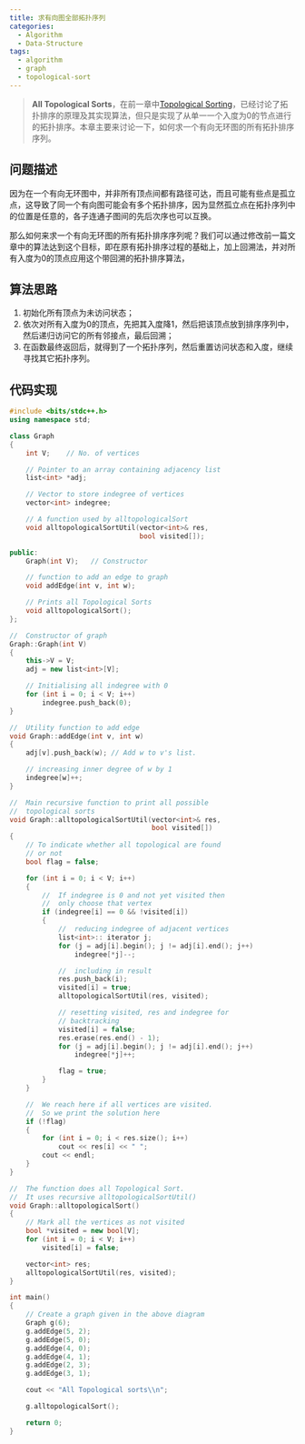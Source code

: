 ```yaml
---
title: 求有向图全部拓扑序列
categories:
  - Algorithm
  - Data-Structure
tags:
  - algorithm
  - graph
  - topological-sort
---
```

> **All Topological Sorts**，在前一章中[Topological Sorting](https://yuechuanx.com/2018/05/01/DataStructure/%E6%B1%82%E6%9C%89%E5%90%91%E5%9B%BE%E7%9A%84%E6%8B%93%E6%89%91%E6%8E%92%E5%BA%8F/)，已经讨论了拓扑排序的原理及其实现算法，但只是实现了从单一一个入度为0的节点进行的拓扑排序。本章主要来讨论一下，如何求一个有向无环图的所有拓扑排序序列。

## 问题描述

因为在一个有向无环图中，并非所有顶点间都有路径可达，而且可能有些点是孤立点，这导致了同一个有向图可能会有多个拓扑排序，因为显然孤立点在拓扑序列中的位置是任意的，各子连通子图间的先后次序也可以互换。

那么如何来求一个有向无环图的所有拓扑排序序列呢？我们可以通过修改前一篇文章中的算法达到这个目标，即在原有拓扑排序过程的基础上，加上回溯法，并对所有入度为0的顶点应用这个带回溯的拓扑排序算法，

## 算法思路

1. 初始化所有顶点为未访问状态；
2. 依次对所有入度为0的顶点，先把其入度降1，然后把该顶点放到排序序列中，然后递归访问它的所有邻接点，最后回溯；
3. 在函数最终返回后，就得到了一个拓扑序列，然后重置访问状态和入度，继续寻找其它拓扑序列。

## 代码实现

~~~cpp
#include <bits/stdc++.h>
using namespace std;

class Graph
{
    int V;    // No. of vertices

    // Pointer to an array containing adjacency list
    list<int> *adj;

    // Vector to store indegree of vertices
    vector<int> indegree;

    // A function used by alltopologicalSort
    void alltopologicalSortUtil(vector<int>& res,
                                bool visited[]);

public:
    Graph(int V);   // Constructor

    // function to add an edge to graph
    void addEdge(int v, int w);

    // Prints all Topological Sorts
    void alltopologicalSort();
};

//  Constructor of graph
Graph::Graph(int V)
{
    this->V = V;
    adj = new list<int>[V];

    // Initialising all indegree with 0
    for (int i = 0; i < V; i++)
        indegree.push_back(0);
}

//  Utility function to add edge
void Graph::addEdge(int v, int w)
{
    adj[v].push_back(w); // Add w to v's list.

    // increasing inner degree of w by 1
    indegree[w]++;
}

//  Main recursive function to print all possible
//  topological sorts
void Graph::alltopologicalSortUtil(vector<int>& res,
                                   bool visited[])
{
    // To indicate whether all topological are found
    // or not
    bool flag = false; 

    for (int i = 0; i < V; i++)
    {
        //  If indegree is 0 and not yet visited then
        //  only choose that vertex
        if (indegree[i] == 0 && !visited[i])
        {
            //  reducing indegree of adjacent vertices
            list<int>:: iterator j;
            for (j = adj[i].begin(); j != adj[i].end(); j++)
                indegree[*j]--;

            //  including in result
            res.push_back(i);
            visited[i] = true;
            alltopologicalSortUtil(res, visited);

            // resetting visited, res and indegree for
            // backtracking
            visited[i] = false;
            res.erase(res.end() - 1);
            for (j = adj[i].begin(); j != adj[i].end(); j++)
                indegree[*j]++;

            flag = true;
        }
    }

    //  We reach here if all vertices are visited.
    //  So we print the solution here
    if (!flag)
    {
        for (int i = 0; i < res.size(); i++)
            cout << res[i] << " ";
        cout << endl;
    }
}

//  The function does all Topological Sort.
//  It uses recursive alltopologicalSortUtil()
void Graph::alltopologicalSort()
{
    // Mark all the vertices as not visited
    bool *visited = new bool[V];
    for (int i = 0; i < V; i++)
        visited[i] = false;

    vector<int> res;
    alltopologicalSortUtil(res, visited);
}

int main()
{
    // Create a graph given in the above diagram
    Graph g(6);
    g.addEdge(5, 2);
    g.addEdge(5, 0);
    g.addEdge(4, 0);
    g.addEdge(4, 1);
    g.addEdge(2, 3);
    g.addEdge(3, 1);

    cout << "All Topological sorts\\n";

    g.alltopologicalSort();

    return 0;
}
~~~

